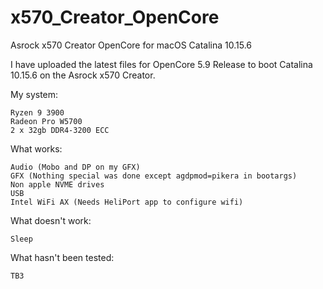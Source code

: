 # x570_Creator_OpenCore
Asrock x570 Creator OpenCore for macOS Catalina 10.15.6


I have uploaded the latest files for OpenCore 5.9 Release to boot Catalina 10.15.6 on the Asrock x570 Creator.

My system:

    Ryzen 9 3900
    Radeon Pro W5700
    2 x 32gb DDR4-3200 ECC

What works:

    Audio (Mobo and DP on my GFX)
    GFX (Nothing special was done except agdpmod=pikera in bootargs)
    Non apple NVME drives
    USB
    Intel WiFi AX (Needs HeliPort app to configure wifi)

What doesn't work:

    Sleep

What hasn't been tested:

    TB3
